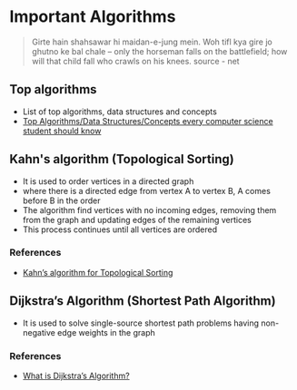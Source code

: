 # Important Algorithms
> Girte hain shahsawar hi maidan-e-jung mein. Woh tifl kya gire jo ghutno ke bal chale – only the horseman falls on the battlefield; how will that child fall who crawls on his knees. source - net

## Top algorithms
- List of top algorithms, data structures and concepts
- [Top Algorithms/Data Structures/Concepts every computer science student should know](https://medium.com/techie-delight/top-algorithms-data-structures-concepts-every-computer-science-student-should-know-e0549c67b4ac)

## Kahn's algorithm (Topological Sorting)
- It is used to order vertices in a directed graph
- where there is a directed edge from vertex A to vertex B, A comes before B in the order
- The algorithm find vertices with no incoming edges, removing them from the graph and updating edges of the remaining vertices
- This process continues until all vertices are ordered

### References
- [Kahn’s algorithm for Topological Sorting](https://www.geeksforgeeks.org/topological-sorting-indegree-based-solution/)

## Dijkstra’s Algorithm (Shortest Path Algorithm)
- It is used to solve single-source shortest path problems having non-negative edge weights in the graph
  
### References
- [What is Dijkstra’s Algorithm?](https://www.geeksforgeeks.org/introduction-to-dijkstras-shortest-path-algorithm/)